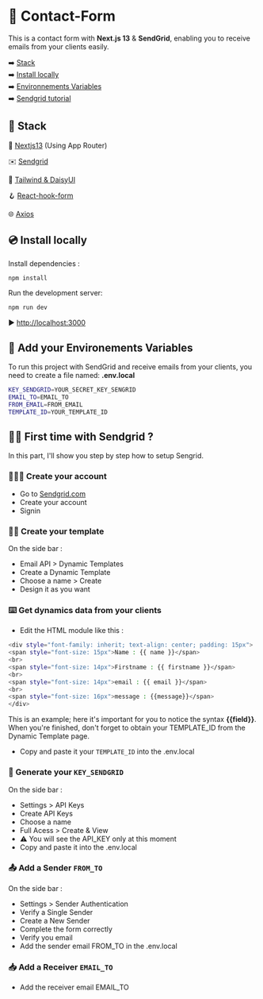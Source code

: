 # 📮 Contact-Form

This is a contact form with **Next.js 13** & **SendGrid**, enabling you to receive emails from your clients easily.

➡️ [Stack](#-stack)  
➡️ [Install locally](#-install-locally)  
➡️ [Environnements Variables](#-add-your-environements-variables)  
➡️ [Sendgrid tutorial](#%EF%B8%8F-first-time-with-sendgrid-)

## 🧬 Stack

🚀 [Nextjs13](https://nextjs.org/docs) (Using App Router)

✉️ [Sendgrid](https://sendgrid.com/)

🎨 [Tailwind & DaisyUI](https://daisyui.com/)

🪝 [React-hook-form](https://react-hook-form.com/)

🌐 [Axios](https://axios-http.com/)

## 💿 Install locally

Install dependencies :

```bash
npm install
```

Run the development server:

```bash
npm run dev
```

▶️ [http://localhost:3000](http://localhost:3000)

## 📁 Add your Environements Variables

To run this project with SendGrid and receive emails from your clients, you need to create a file named: **.env.local**

```bash
KEY_SENDGRID=YOUR_SECRET_KEY_SENGRID
EMAIL_TO=EMAIL_TO
FROM_EMAIL=FROM_EMAIL
TEMPLATE_ID=YOUR_TEMPLATE_ID
```

## 🤷‍♂️ First time with Sendgrid ?

In this part, I'll show you step by step how to setup Sengrid.

### 👨🏼‍💻 Create your account

- Go to [Sendgrid.com](https://sendgrid.com/)
- Create your account
- Signin

### 👨‍🎨 Create your template

On the side bar :

- Email API > Dynamic Templates
- Create a Dynamic Template
- Choose a name > Create
- Design it as you want

### ⌨️ Get dynamics data from your clients

- Edit the HTML module like this :

```bash
<div style="font-family: inherit; text-align: center; padding: 15px">
<span style="font-size: 15px">Name : {{ name }}</span>
<br>
<span style="font-size: 14px">Firstname : {{ firstname }}</span>
<br>
<span style="font-size: 14px">email : {{ email }}</span>
<br>
<span style="font-size: 16px">message : {{message}}</span>
</div>
```

This is an example; here it's important for you to notice the syntax **{{field}}**.
When you're finished, don't forget to obtain your TEMPLATE_ID from the Dynamic Template page.

- Copy and paste it your `TEMPLATE_ID` into the .env.local

### 🔑 Generate your `KEY_SENDGRID`

On the side bar :

- Settings > API Keys
- Create API Keys
- Choose a name
- Full Acess > Create & View
- ⚠️ You will see the API_KEY only at this moment
- Copy and paste it into the .env.local

### 📤 Add a Sender `FROM_TO`

On the side bar :

- Settings > Sender Authentication
- Verify a Single Sender
- Create a New Sender
- Complete the form correctly
- Verify you email
- Add the sender email FROM_TO in the .env.local

### 📥 Add a Receiver `EMAIL_TO`

- Add the receiver email EMAIL_TO
